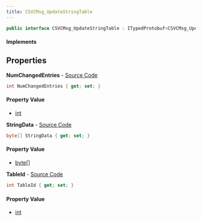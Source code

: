 ```yaml
---
title: CSVCMsg_UpdateStringTable
---
```


```csharp
public interface CSVCMsg_UpdateStringTable : ITypedProtobuf<CSVCMsg_UpdateStringTable>, INativeHandle, INetMessage<CSVCMsg_UpdateStringTable>, IDisposable
```

#### Implements

## Properties

**NumChangedEntries** - [Source Code](https://github.com/swiftly-solution/swiftlys2/blob/master/managed/src/SwiftlyS2.Generated/Protobufs/Interfaces/CSVCMsg_UpdateStringTable.cs#L21)

```csharp
int NumChangedEntries { get; set; }
```

#### Property Value

- [int](https://learn.microsoft.com/dotnet/api/system.int32)

**StringData** - [Source Code](https://github.com/swiftly-solution/swiftlys2/blob/master/managed/src/SwiftlyS2.Generated/Protobufs/Interfaces/CSVCMsg_UpdateStringTable.cs#L24)

```csharp
byte[] StringData { get; set; }
```

#### Property Value

- [byte](https://learn.microsoft.com/dotnet/api/system.byte)[]

**TableId** - [Source Code](https://github.com/swiftly-solution/swiftlys2/blob/master/managed/src/SwiftlyS2.Generated/Protobufs/Interfaces/CSVCMsg_UpdateStringTable.cs#L18)

```csharp
int TableId { get; set; }
```

#### Property Value

- [int](https://learn.microsoft.com/dotnet/api/system.int32)

